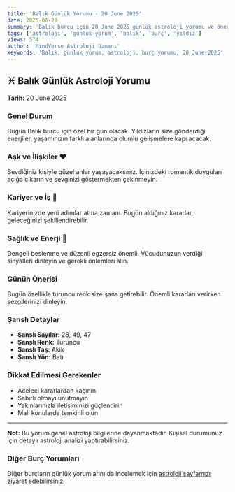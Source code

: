 ```yaml
---
title: 'Balık Günlük Yorumu - 20 June 2025'
date: 2025-06-20
summary: 'Balık burcu için 20 June 2025 günlük astroloji yorumu ve önerileri.'
tags: ['astroloji', 'günlük-yorum', 'balık', 'burç', 'yıldız']
views: 574
author: 'MindVerse Astroloji Uzmanı'
keywords: 'Balık, günlük yorum, astroloji, burç yorumu, 20 June 2025'
---
```


## ♓ Balık Günlük Astroloji Yorumu

**Tarih:** 20 June 2025

### Genel Durum

Bugün Balık burcu için özel bir gün olacak. Yıldızların size gönderdiği enerjiler, yaşamınızın farklı alanlarında olumlu gelişmelere kapı açacak.

### Aşk ve İlişkiler ❤️

Sevdiğiniz kişiyle güzel anlar yaşayacaksınız. İçinizdeki romantik duyguları açığa çıkarın ve sevginizi göstermekten çekinmeyin.

### Kariyer ve İş 💼

Kariyerinizde yeni adımlar atma zamanı. Bugün aldığınız kararlar, geleceğinizi şekillendirebilir.

### Sağlık ve Enerji 🌟

Dengeli beslenme ve düzenli egzersiz önemli. Vücudunuzun verdiği sinyalleri dinleyin ve gerekli önlemleri alın.

### Günün Önerisi

Bugün özellikle turuncu renk size şans getirebilir. Önemli kararları verirken sezgilerinizi dinleyin.

### Şanslı Detaylar

- **Şanslı Sayılar:** 28, 49, 47
- **Şanslı Renk:** Turuncu
- **Şanslı Taş:** Akik
- **Şanslı Yön:** Batı

### Dikkat Edilmesi Gerekenler

- Aceleci kararlardan kaçının
- Sabırlı olmayı unutmayın
- Yakınlarınızla iletişiminizi güçlendirin
- Mali konularda temkinli olun

---

**Not:** Bu yorum genel astroloji bilgilerine dayanmaktadır. Kişisel durumunuz için detaylı astroloji analizi yaptırabilirsiniz.

### Diğer Burç Yorumları

Diğer burçların günlük yorumlarını da incelemek için [astroloji sayfamızı](https://www.mindversedaily.com) ziyaret edebilirsiniz.
